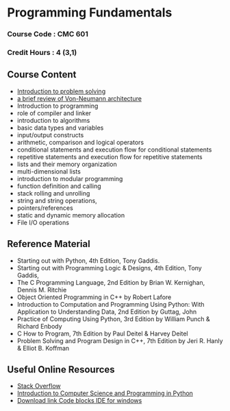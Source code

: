 # Programming Fundamentals

### Course Code : CMC 601

### Credit Hours : 4 (3,1)



## Course Content

- [Introduction to problem solving](./problemSolving.md)  
- [a brief review of Von-Neumann architecture](./von-neumann.md)
- Introduction to programming
- role of compiler and linker
- introduction to algorithms
- basic data types and variables
- input/output constructs
- arithmetic, comparison and logical operators
- conditional statements and execution flow for conditional statements
- repetitive statements and execution flow for repetitive statements
- lists and their memory organization
- multi-dimensional lists
- introduction to modular programming
- function definition and calling
- stack rolling and unrolling
- string and string operations,
- pointers/references
- static and dynamic memory allocation
- File I/O operations


## Reference Material
- Starting out with Python, 4th Edition, Tony Gaddis.
- Starting out with Programming Logic & Designs, 4th Edition, Tony Gaddis,
- The C Programming Language, 2nd Edition by Brian W. Kernighan, Dennis M. Ritchie
- Object Oriented Programming in C++ by Robert Lafore
- Introduction to Computation and Programming Using Python: With Application to Understanding Data, 2nd Edition by Guttag, John
- Practice of Computing Using Python, 3rd Edition by William Punch & Richard Enbody
- C How to Program, 7th Edition by Paul Deitel & Harvey Deitel
- Problem Solving and Program Design in C++, 7th Edition by Jeri R. Hanly & Elliot B. Koffman

## Useful Online Resources
- [Stack Overflow ](https://stackoverflow.com/)
- [Introduction to Computer Science and Programming in Python](https://ocw.mit.edu/courses/electrical-engineering-and-computer-science/6-0001-introduction-to-computer-science-and-programming-in-python-fall-2016/)
- [Download link Code blocks IDE for windows](https://www.codeblocks.org/downloads/binaries/#imagesoswindows48pnglogo-microsoft-windows)
